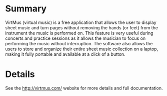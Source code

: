 
Summary
=======

VirtMus (virtual music) is a free application that allows the user to display
sheet music and turn pages without removing the hands (or feet) from the
instrument the music is performed on. This feature is very useful during
concerts and practice sessions as it allows the musician to focus on performing
the music without interruption. The software also allows the users to store and
organize their entire sheet music collection on a laptop, making it fully
portable and available at a click of a button.

Details
=======

See the http://virtmus.com/ website for more details and full documentation.
